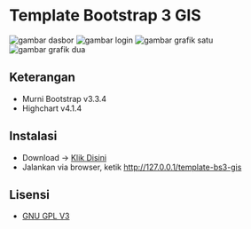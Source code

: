 # Template Bootstrap 3 GIS
![gambar dasbor](http://i1087.photobucket.com/albums/j474/Zulfindra_Juliant/Screenshot-Web%20App%20GIS%20-%20Chromium_zpsirisvjud.png)
![gambar login](http://i1087.photobucket.com/albums/j474/Zulfindra_Juliant/Screenshot-Login%20App%20GIS%20-%20Chromium_zpsshu0r2gs.png)
![gambar grafik satu](http://i1087.photobucket.com/albums/j474/Zulfindra_Juliant/Screenshot-Web%20App%20GIS%20-%20Chromium-1_zpsn9jxusjn.png)
![gambar grafik dua](http://i1087.photobucket.com/albums/j474/Zulfindra_Juliant/Screenshot-Web%20App%20GIS%20-%20Chromium-2_zpswcspui44.png)

## Keterangan
- Murni Bootstrap v3.3.4
- Highchart v4.1.4

## Instalasi
- Download -> [Klik Disini](https://github.com/zulfinjuliant/template-bs3-gis/archive/master.zip)
- Jalankan via browser, ketik http://127.0.0.1/template-bs3-gis

## Lisensi
- [GNU GPL V3](https://github.com/zulfinjuliant/template-bs3-gis/blob/master/LICENSE)
